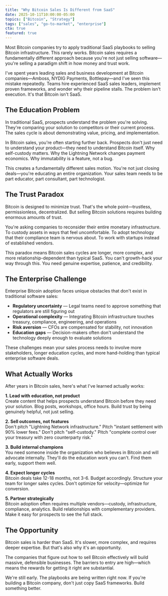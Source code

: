 ```yaml
---
title: "Why Bitcoin Sales Is Different from SaaS"
date: 2025-10-11T10:00:00-05:00
topics: ["Bitcoin", "Strategy"]
tags: ["sales", "go-to-market", "enterprise"]
cta: true
featured: true
---
```


Most Bitcoin companies try to apply traditional SaaS playbooks to selling Bitcoin infrastructure. This rarely works. Bitcoin sales requires a fundamentally different approach because you're not just selling software—you're selling a paradigm shift in how money and trust work.

<!--more-->

I've spent years leading sales and business development at Bitcoin companies—Amboss, NYDIG Payments, Bottlepay—and I've seen this mistake repeatedly. Teams hire experienced SaaS sales leaders, implement proven frameworks, and wonder why their pipeline stalls. The problem isn't execution. It's that Bitcoin isn't SaaS.

## The Education Problem

In traditional SaaS, prospects understand the problem you're solving. They're comparing your solution to competitors or their current process. The sales cycle is about demonstrating value, pricing, and implementation.

In Bitcoin sales, you're often starting further back. Prospects don't just need to understand your product—they need to understand Bitcoin itself. Why self-custody matters. Why the Lightning Network changes payment economics. Why immutability is a feature, not a bug.

This creates a fundamentally different sales motion. You're not just closing deals—you're educating an entire organization. Your sales team needs to be part educator, part consultant, part technologist.

## The Trust Paradox

Bitcoin is designed to minimize trust. That's the whole point—trustless, permissionless, decentralized. But selling Bitcoin solutions requires building enormous amounts of trust.

You're asking companies to reconsider their entire monetary infrastructure. To custody assets in ways that feel uncomfortable. To adopt technology that their compliance team is nervous about. To work with startups instead of established vendors.

This paradox means Bitcoin sales cycles are longer, more complex, and more relationship-dependent than typical SaaS. You can't growth-hack your way through this. You need genuine expertise, patience, and credibility.

## The Enterprise Challenge

Enterprise Bitcoin adoption faces unique obstacles that don't exist in traditional software sales:

- **Regulatory uncertainty** — Legal teams need to approve something that regulators are still figuring out
- **Operational complexity** — Integrating Bitcoin infrastructure touches treasury, compliance, engineering, and operations
- **Risk aversion** — CFOs are compensated for stability, not innovation
- **Education gaps** — Decision-makers often don't understand the technology deeply enough to evaluate solutions

These challenges mean your sales process needs to involve more stakeholders, longer education cycles, and more hand-holding than typical enterprise software deals.

## What Actually Works

After years in Bitcoin sales, here's what I've learned actually works:

**1. Lead with education, not product**  
Create content that helps prospects understand Bitcoin before they need your solution. Blog posts, workshops, office hours. Build trust by being genuinely helpful, not just selling.

**2. Sell outcomes, not features**  
Don't pitch "Lightning Network infrastructure." Pitch "instant settlement with 90% lower fees." Don't pitch "self-custody." Pitch "complete control over your treasury with zero counterparty risk."

**3. Build internal champions**  
You need someone inside the organization who believes in Bitcoin and will advocate internally. They'll do the education work you can't. Find them early, support them well.

**4. Expect longer cycles**  
Bitcoin deals take 12-18 months, not 3-6. Budget accordingly. Structure your team for longer sales cycles. Don't optimize for velocity—optimize for conversion.

**5. Partner strategically**  
Bitcoin adoption often requires multiple vendors—custody, infrastructure, compliance, analytics. Build relationships with complementary providers. Make it easy for prospects to see the full stack.

## The Opportunity

Bitcoin sales is harder than SaaS. It's slower, more complex, and requires deeper expertise. But that's also why it's an opportunity.

The companies that figure out how to sell Bitcoin effectively will build massive, defensible businesses. The barriers to entry are high—which means the rewards for getting it right are substantial.

We're still early. The playbooks are being written right now. If you're building a Bitcoin company, don't just copy SaaS frameworks. Build something better.
